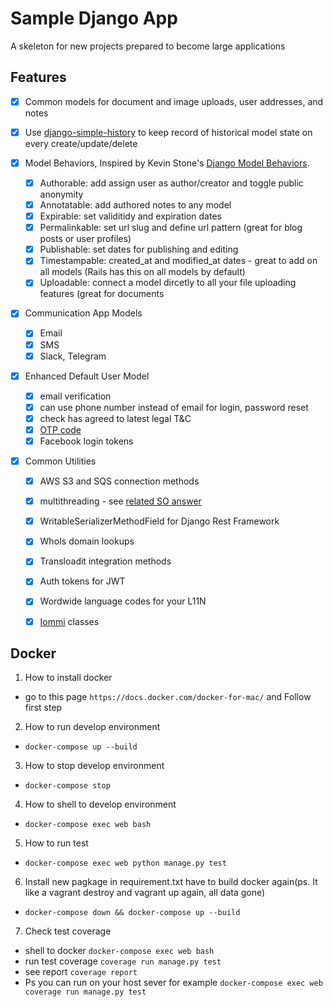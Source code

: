 # Sample Django App

A skeleton for new projects prepared to become large applications

## Features

- [x] Common models for document and image uploads, user addresses, and notes
- [x] Use [django-simple-history](https://github.com/jazzband/django-simple-history) to keep record of historical model state on every create/update/delete

- [x] Model Behaviors, Inspired by Kevin Stone's [Django Model Behaviors](http://blog.kevinastone.com/django-model-behaviors.html).
  - [x] Authorable: add assign user as author/creator and toggle public anonymity
  - [x] Annotatable: add authored notes to any model
  - [x] Expirable: set validitidy and expiration dates
  - [x] Permalinkable: set url slug and define url pattern (great for blog posts or user profiles)
  - [x] Publishable: set dates for publishing and editing
  - [x] Timestampable: created_at and modified_at dates - great to add on all models (Rails has this on all models by default)
  - [x] Uploadable: connect a model dircetly to all your file uploading features (great for documents

- [x] Communication App Models
  - [x] Email
  - [x] SMS
  - [x] Slack, Telegram

- [x] Enhanced Default User Model
  - [x] email verification
  - [x] can use phone number instead of email for login, password reset
  - [x] check has agreed to latest legal T&C
  - [x] [OTP code](https://gist.github.com/tomcounsell/78d0a587b6107369792f1e05471e50cc)
  - [x] Facebook login tokens

- [x] Common Utilities
  - [x] AWS S3 and SQS connection methods
  - [x] multithreading - see [related SO answer](https://stackoverflow.com/a/28913218)
  - [x] WritableSerializerMethodField for Django Rest Framework
  - [x] WhoIs domain lookups
  - [x] Transloadit integration methods
  - [x] Auth tokens for JWT
  - [x] Wordwide language codes for your L11N
  - [x] [Iommi](https://github.com/TriOptima/iommi) classes
  


## Docker
1. How to install docker
  - go to this page `https://docs.docker.com/docker-for-mac/` and Follow first step

2. How to run develop environment
  - `docker-compose up --build`

3. How to stop develop environment
  - `docker-compose stop`

4. How to shell to develop environment
  - `docker-compose exec web bash`

5. How to run test
  - `docker-compose exec web python manage.py test`

6. Install new pagkage in requirement.txt have to build docker again(ps. It like a vagrant destroy and vagrant up again, all data gone)
  - `docker-compose down && docker-compose up --build`

7. Check test coverage
  - shell to docker `docker-compose exec web bash`
  - run test coverage `coverage run manage.py test`
  - see report `coverage report`
  - Ps you can run on your host sever for example `docker-compose exec web coverage run manage.py test`

